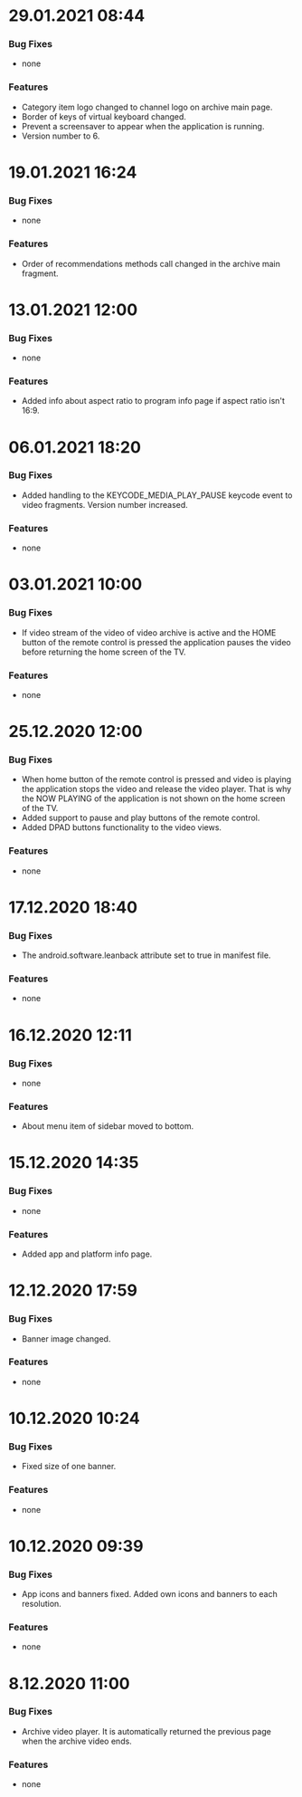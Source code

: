 # 29.01.2021 08:44

### Bug Fixes

* none

### Features

* Category item logo changed to channel logo on archive main page.
* Border of keys of virtual keyboard changed.
* Prevent a screensaver to appear when the application is running.
* Version number to 6.


# 19.01.2021 16:24

### Bug Fixes

* none

### Features

* Order of recommendations methods call changed in the archive main fragment.


# 13.01.2021 12:00

### Bug Fixes

* none

### Features

* Added info about aspect ratio to program info page if aspect ratio isn't 16:9.


# 06.01.2021 18:20

### Bug Fixes

* Added handling to the KEYCODE_MEDIA_PLAY_PAUSE keycode event to video fragments. Version number increased.

### Features

* none


# 03.01.2021 10:00

### Bug Fixes

* If video stream of the video of video archive is active and the HOME button of the remote control is pressed the application pauses the video before
  returning the home screen of the TV.

### Features

* none


# 25.12.2020 12:00

### Bug Fixes

* When home button of the remote control is pressed and video is playing the application stops the video and release the video player. That is why the NOW
  PLAYING of the application is not shown on the home screen of the TV.
* Added support to pause and play buttons of the remote control.
* Added DPAD buttons functionality to the video views.

### Features

* none


# 17.12.2020 18:40

### Bug Fixes

* The android.software.leanback attribute set to true in manifest file.

### Features

* none


# 16.12.2020 12:11

### Bug Fixes

* none

### Features

* About menu item of sidebar moved to bottom.


# 15.12.2020 14:35

### Bug Fixes

* none

### Features

* Added app and platform info page.


# 12.12.2020 17:59

### Bug Fixes

* Banner image changed.

### Features

* none


# 10.12.2020 10:24

### Bug Fixes

* Fixed size of one banner.

### Features

* none


# 10.12.2020 09:39

### Bug Fixes

* App icons and banners fixed. Added own icons and banners to each resolution.

### Features

* none


# 8.12.2020 11:00

### Bug Fixes

* Archive video player. It is automatically returned the previous page when the archive video ends.

### Features

* none
